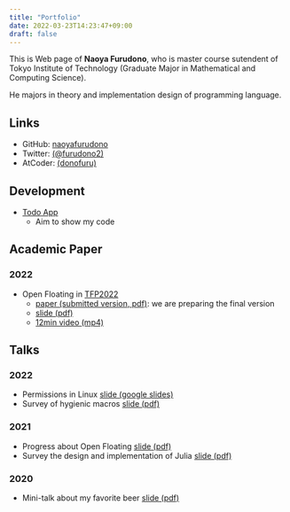 ```yaml
---
title: "Portfolio"
date: 2022-03-23T14:23:47+09:00
draft: false
---
```


This is Web page of **Naoya Furudono**, who is master course sutendent of Tokyo Institute of Technology (Graduate Major in Mathematical and Computing Science).

He majors in theory and implementation design of programming language.

## Links

- GitHub: [naoyafurudono](https://github.com/naoyafurudono)
- Twitter: [(@furudono2)](https://twitter.com/furudono2)
- AtCoder: [(donofuru)](https://atcoder.jp/users/donofuru)

## Development

- [Todo App](https://github.com/naoyafurudono/todo-app)
  - Aim to show my code

## Academic Paper

### 2022

- Open Floating in [TFP2022](https://trendsfp.github.io/)
  - [paper (submitted version, pdf)](https://drive.google.com/file/d/1mhK0yj5fJymBQ6vv1a3UOrO33CmhvFuv/view?usp=sharing): we are preparing the final version
  - [slide (pdf)](https://drive.google.com/file/d/1oYLtxE0b1AIBbkcotf_YyPST0yLdvbNl/view?usp=sharing)
  - [12min video (mp4)](https://drive.google.com/file/d/14EBEGQYZDNIGADXyRU7XTsbgUE4XqO1x/view?usp=sharing)

## Talks

### 2022

- Permissions in Linux [slide (google slides)](https://docs.google.com/presentation/d/18kkR9ew1Si_7SMuMgkct1drntBZZ1YPYcVi9B0lpLCE/edit?usp=sharing)
- Survey of hygienic macros [slide (pdf)](https://drive.google.com/file/d/1vVI1i__JJH4EPJcx8xZ2gNUR_0wCJ1-p/view?usp=sharing)

### 2021

- Progress about Open Floating [slide (pdf)](https://drive.google.com/file/d/18c3KE5okeMYFjsdfAhn6cKDSnSjVWmOL/view?usp=sharing)
- Survey the design and implementation of Julia [slide (pdf)](https://drive.google.com/file/d/1_83rr9ee3PZZnUjZNtvLwzI-lM5f4qPE/view?usp=sharing)

### 2020

- Mini-talk about my favorite beer [slide (pdf)](https://drive.google.com/file/d/1kbLvc6hkLwbiL7ouyT-tigIMFOEXoLq4/view?usp=sharing)

